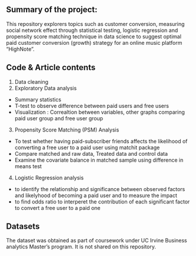 
## Summary of the project: 
This repository explorers topics such as customer conversion, measuring social network effect through statistical testing, logistic regression and propensity score matching technique in data science to suggest optimal paid customer conversion (growth) strategy for an online music platform “HighNote”.

## Code & Article contents 
1. Data cleaning
2. Exploratory Data analysis 
  - Summary statistics
  - T-test to observe difference between paid users and free users
  - Visualization : Correaltion between variables, other graphs comparing paid user group and free user group
3. Propensity Score Matching (PSM) Analysis
  - To test whether having paid-subscriber friends affects the likelihood of converting a free user to a paid user using matchit package
  - Compare matched and raw data, Treated data and control data
  - Examine the covariate balance in matched sample using difference in means test
4. Logistic Regression analysis
  - to identify the relationship and significance between observed factors and likelyhood of becoming a paid user and to measure the impact
  - to find odds ratio to interperet the contribution of each significant factor to convert a free user to a paid one
  
## Datasets
The dataset was obtained as part of coursework under UC Irvine Business analytics Master’s program. It is not shared on this repository.
